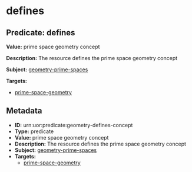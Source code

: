 # defines

## Predicate: defines

**Value:** prime space geometry concept

**Description:** The resource defines the prime space geometry concept

**Subject:** [geometry-prime-spaces](../Concepts/geometry-prime-spaces.md)

**Targets:**

- [prime-space-geometry](../Concepts/prime-space-geometry.md)

## Metadata

- **ID:** urn:uor:predicate:geometry-defines-concept
- **Type:** predicate
- **Value:** prime space geometry concept
- **Description:** The resource defines the prime space geometry concept
- **Subject:** [geometry-prime-spaces](../Concepts/geometry-prime-spaces.md)
- **Targets:**
  - [prime-space-geometry](../Concepts/prime-space-geometry.md)
